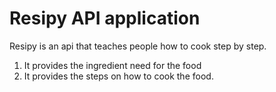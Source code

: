 # Resipy API application

Resipy is an api that teaches people how to cook step by step.

1. It provides the ingredient need for the food
2. It provides the steps on how to cook the food.

